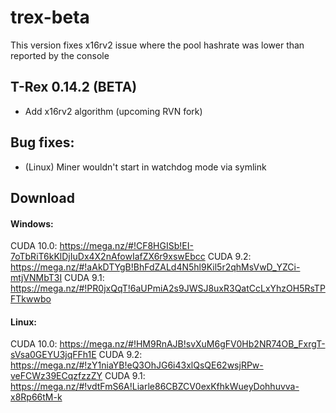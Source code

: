 # trex-beta

This version fixes x16rv2 issue where the pool hashrate was lower than reported by the console

## T-Rex 0.14.2 (BETA)

* Add x16rv2 algorithm (upcoming RVN fork)

## Bug fixes:
* (Linux) Miner wouldn't start in watchdog mode via symlink

## Download

#### Windows:
CUDA 10.0: https://mega.nz/#!CF8HGISb!EI-7oTbRiT6kKlDjIuDx4X2nAfowIafZX6r9xswEbcc
CUDA 9.2: https://mega.nz/#!aAkDTYgB!BhFdZALd4N5hl9Kil5r2qhMsVwD_YZCi-mtjVNMbT3I
CUDA 9.1: https://mega.nz/#!PR0jxQqT!6aUPmiA2s9JWSJ8uxR3QatCcLxYhzOH5RsTPFTkwwbo

#### Linux:
CUDA 10.0: https://mega.nz/#!HM9RnAJB!svXuM6gFV0Hb2NR74OB_FxrgT-sVsa0GEYU3jqFFh1E
CUDA 9.2: https://mega.nz/#!zY1niaYB!eQ3OhJG6i43xlQsQE62wsjRPw-veFCWz39ECqzfzzZY
CUDA 9.1: https://mega.nz/#!vdtFmS6A!Liarle86CBZCV0exKfhkWueyDohhuvva-x8Rp66tM-k
